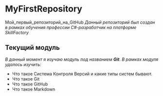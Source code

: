 # MyFirstRepository
Мой_первый_репозиторий_на_GitHub
*Данный репозиторий был создан в рамках обучения профессии C#-разработчик на платформе SkillFactory*

## Текущий модуль
*В данный момент я изучаю модуль под названием **Git***.
*В рамках модуля удалось изучить:*
* Что такое Система Контроля Версий и какие типы систем бывают.
* Что такое Git
* Что такое GitHub
* Что такое Markdown

